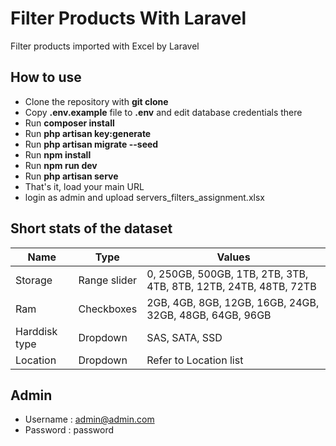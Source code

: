 # Filter Products With Laravel

Filter products imported with Excel by Laravel

## How to use

- Clone the repository with __git clone__
- Copy __.env.example__ file to __.env__ and edit database credentials there
- Run __composer install__
- Run __php artisan key:generate__
- Run __php artisan migrate --seed__
- Run __npm install__
- Run __npm run dev__
- Run __php artisan serve__
- That's it, load your main URL
- login as admin and upload servers_filters_assignment.xlsx

## Short stats of the dataset

| Name | Type | Values |
|  --- | --- | --- |
| Storage | Range slider | 0, 250GB, 500GB, 1TB, 2TB, 3TB, 4TB, 8TB, 12TB, 24TB, 48TB, 72TB |
| Ram | Checkboxes | 2GB, 4GB, 8GB, 12GB, 16GB, 24GB, 32GB, 48GB, 64GB, 96GB |
| Harddisk type | Dropdown | SAS, SATA, SSD |
| Location | Dropdown |	Refer to Location list |

## Admin

- Username : admin@admin.com
- Password : password
